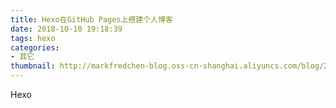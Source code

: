 ```yaml
---
title: Hexo在GitHub Pages上搭建个人博客
date: 2018-10-10 19:18:39
tags: hexo
categories:
- 其它
thumbnail: http://markfredchen-blog.oss-cn-shanghai.aliyuncs.com/blog/20181010001-blog-hexo-thumbnail.png
---
```

Hexo
